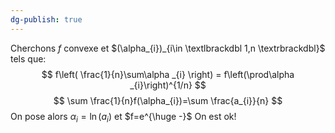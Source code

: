 ```yaml
---
dg-publish: true
---
```


Cherchons $f$ convexe et $(\alpha_{i})_{i\in \textlbrackdbl 1,n \textrbrackdbl}$ tels que:
$$
f\left( \frac{1}{n}\sum\alpha _{i} \right) = f\left(\prod\alpha _{i}\right)^{1/n}
$$
$$
\sum \frac{1}{n}f(\alpha_{i})=\sum \frac{a_{i}}{n}
$$
On pose alors $\alpha_{i}=\ln(a_{i})$ et $f=e^{\huge -}$
On est ok!